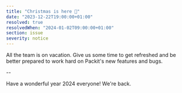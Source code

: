 ```yaml
---
title: "Christmas is here 🎄"
date: "2023-12-22T19:00:00+01:00"
resolved: true
resolvedWhen: "2024-01-02T09:00:00+01:00"
section: issue
severity: notice
---
```


All the team is on vacation.
Give us some time to get refreshed and be better prepared to work hard on Packit's new features and bugs.

--

Have a wonderful year 2024 everyone! We're back.
